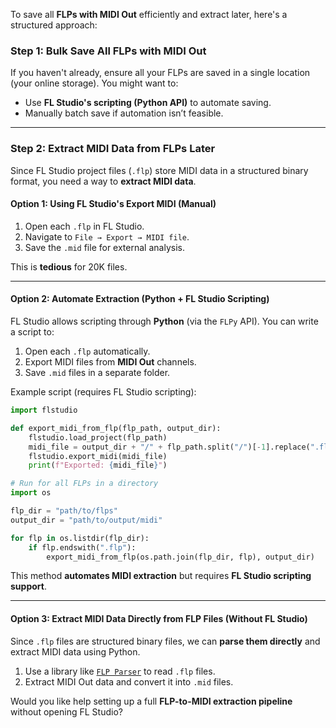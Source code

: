 To save all **FLPs with MIDI Out** efficiently and extract later, here's a structured approach:  

### **Step 1: Bulk Save All FLPs with MIDI Out**  
If you haven't already, ensure all your FLPs are saved in a single location (your online storage). You might want to:
- Use **FL Studio's scripting (Python API)** to automate saving.
- Manually batch save if automation isn’t feasible.

---

### **Step 2: Extract MIDI Data from FLPs Later**  
Since FL Studio project files (`.flp`) store MIDI data in a structured binary format, you need a way to **extract MIDI data**.  

#### **Option 1: Using FL Studio's Export MIDI (Manual)**
1. Open each `.flp` in FL Studio.
2. Navigate to `File → Export → MIDI file`.
3. Save the `.mid` file for external analysis.

This is **tedious** for 20K files.

---

#### **Option 2: Automate Extraction (Python + FL Studio Scripting)**
FL Studio allows scripting through **Python** (via the `FLPy` API). You can write a script to:
1. Open each `.flp` automatically.
2. Export MIDI files from **MIDI Out** channels.
3. Save `.mid` files in a separate folder.

Example script (requires FL Studio scripting):
```python
import flstudio

def export_midi_from_flp(flp_path, output_dir):
    flstudio.load_project(flp_path)
    midi_file = output_dir + "/" + flp_path.split("/")[-1].replace(".flp", ".mid")
    flstudio.export_midi(midi_file)
    print(f"Exported: {midi_file}")

# Run for all FLPs in a directory
import os

flp_dir = "path/to/flps"
output_dir = "path/to/output/midi"

for flp in os.listdir(flp_dir):
    if flp.endswith(".flp"):
        export_midi_from_flp(os.path.join(flp_dir, flp), output_dir)
```
This method **automates MIDI extraction** but requires **FL Studio scripting support**.

---

#### **Option 3: Extract MIDI Data Directly from FLP Files (Without FL Studio)**
Since `.flp` files are structured binary files, we can **parse them directly** and extract MIDI data using Python.

1. Use a library like [`FLP Parser`](https://github.com/giulianodelagala/flp-parser) to read `.flp` files.
2. Extract MIDI Out data and convert it into `.mid` files.

Would you like help setting up a full **FLP-to-MIDI extraction pipeline** without opening FL Studio?
